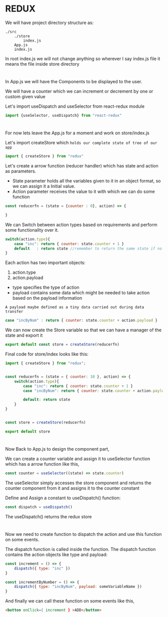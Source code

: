 # REDUX

We will have project directory structure as:

```
./src
    ./store
        index.js
    App.js
    index.js
```

In root index.js we will not change anything so wherever I say index.js file it means the file inside store directory

# 
In App.js we will have the Components to be displayed to the user.

We will have a counter which we can increment or decrement by one or custom given value

Let's import useDispatch and useSelector from react-redux module

```js
import {useSelector, useDispatch} from "react-redux"
```


#
For now lets leave the App.js for a moment and work on store/index.js

Let's import createStore which ```holds our complete state of tree of our app```

```js
import { createStore } from "redux"
```

Let's create a arrow function (reducer handler) which has state and action as parameters. 

- State parameter holds all the variables given to it in an object format, so we can assign it a Initial value. 
- Action parameter receives the value to it with which we can do some function

```js
const reducerfn = (state = {counter : 0}, action) => {

}
```

We can Switch between action types based on requirements and perform some functionality over it. 

```js
switch(action.type){
    case "inc": return { counter: state.counter + 1 }
    default   : return state //remember to return the same state if no other case satisfies
}
```

Each action has two important objects:

1. action.type
1. action.payload

- type specifies the type of action
- payload contains some data which might be needed to take action based on the payload information

```A payload maybe defined as a tiny data carried out during data transfer```

```js
case "incByNum" : return { counter: state.counter + action.payload }
```

We can now create the Store variable so that we can have a manager of the state and export it

```js
export default const store = createStore(reducerfn)
```

Final code for store/index looks like this:

```js
import { createStore } from "redux";


const reducerfn = (state = { counter: 10 }, action) => {
    switch(action.type){
        case "inc": return { counter: state.counter + 1 }
        case "incByNum": return { counter: state.counter + action.payload }

        default: return state
    }
}


const store = createStore(reducerfn)

export default store
```

#
Now Back to App.js to design the component part,

We can create a counter variable and assign it to useSelector function which has a arrow function like this,

```js
const counter = useSelector((state) => state.counter)
```

The useSelector simply accesses the store component and returns the counter component from it and assigns it to the counter constant

Define and Assign a constant to useDispatch() function:

```js
const dispatch = useDispatch()
```

The useDispatch() returns the redux store

#

Now we need to create function to dispatch the action and use this function on some events.

The dispatch function is called inside the function. The dispatch function contains the action objects like type and payload: 

```js
const increment = () => {
    dispatch({ type: "inc" })
}

const incrementByNumber = () => {
    dispatch({ type: "incByNum", payload: someVariableName })
}
```

And finally we can call these function on some events like this,

```html
<button onClick={ increment } >ADD</button>
```